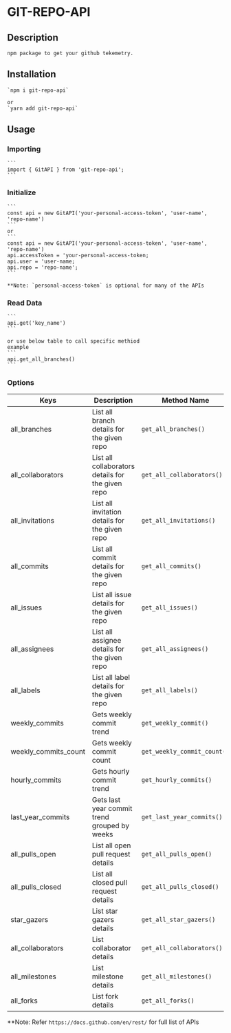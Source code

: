 # GIT-REPO-API

## Description
    npm package to get your github tekemetry.
## Installation
    `npm i git-repo-api`

    or
    `yarn add git-repo-api`


## Usage

### Importing
    ```
    import { GitAPI } from 'git-repo-api';
    ```
### Initialize
    ```
    const api = new GitAPI('your-personal-access-token', 'user-name', 'repo-name')
    ```
    or
    ```
    const api = new GitAPI('your-personal-access-token', 'user-name', 'repo-name')
    api.accessToken = 'your-personal-access-token;
    api.user = 'user-name;
    api.repo = 'repo-name';
    ```
    
    **Note: `personal-access-token` is optional for many of the APIs

### Read Data
    ```
    api.get('key_name')
    ```

    or use below table to call specific methiod
    example
    ```
    api.get_all_branches()
    ```

### Options
| Keys                 | Description                                       | Method Name                 |
| -------------------- | ------------------------------------------------- | --------------------------- |
| all_branches         | List all branch details for the given repo        | `get_all_branches()`        |
| all_collaborators    | List all collaborators details for the given repo | `get_all_collaborators()`   |
| all_invitations      | List all invitation details for the given repo    | `get_all_invitations()`     |
| all_commits          | List all commit details for the given repo        | `get_all_commits()`         |
| all_issues           | List all issue details for the given repo         | `get_all_issues()`          |
| all_assignees        | List all assignee details for the given repo      | `get_all_assignees()`       |
| all_labels           | List all label details for the given repo         | `get_all_labels()`          |
| weekly_commits       | Gets weekly commit trend                          | `get_weekly_commit()`       |
| weekly_commits_count | Gets weekly commit count                          | `get_weekly_commit_count()` |
| hourly_commits       | Gets hourly commit trend                          | `get_hourly_commits()`      |
| last_year_commits    | Gets last year commit trend grouped by weeks      | `get_last_year_commits()`   |
| all_pulls_open       | List all open pull request details                | `get_all_pulls_open()`      |
| all_pulls_closed     | List all closed pull request details              | `get_all_pulls_closed()`    |
| star_gazers          | List star gazers details                          | `get_all_star_gazers()`     |
| all_collaborators    | List collaborator  details                        | `get_all_collaborators()`   |
| all_milestones       | List milestone details                            | `get_all_milestones()`      |
| all_forks            | List fork details                                 | `get_all_forks()`           |


**Note: Refer `https://docs.github.com/en/rest/` for full list of APIs